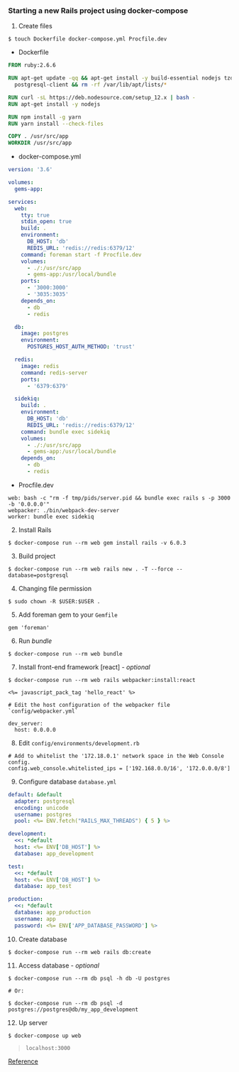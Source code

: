 ### Starting a new Rails project using docker-compose

1. Create files

```
$ touch Dockerfile docker-compose.yml Procfile.dev
```

* Dockerfile

```dockerfile
FROM ruby:2.6.6

RUN apt-get update -qq && apt-get install -y build-essential nodejs tzdata libpq-dev \
  postgresql-client && rm -rf /var/lib/apt/lists/*

RUN curl -sL https://deb.nodesource.com/setup_12.x | bash -
RUN apt-get install -y nodejs

RUN npm install -g yarn
RUN yarn install --check-files

COPY . /usr/src/app
WORKDIR /usr/src/app
```

* docker-compose.yml

```yml
version: '3.6'

volumes:
  gems-app:

services:
  web:
    tty: true
    stdin_open: true
    build: .
    environment:
      DB_HOST: 'db'
      REDIS_URL: 'redis://redis:6379/12'
    command: foreman start -f Procfile.dev
    volumes:
      - ./:/usr/src/app
      - gems-app:/usr/local/bundle
    ports:
      - '3000:3000'
      - '3035:3035'
    depends_on:
      - db
      - redis

  db:
    image: postgres
    environment:
      POSTGRES_HOST_AUTH_METHOD: 'trust'

  redis:
    image: redis
    command: redis-server
    ports:
      - '6379:6379'

  sidekiq:
    build: .
    environment:
      DB_HOST: 'db'
      REDIS_URL: 'redis://redis:6379/12'
    command: bundle exec sidekiq
    volumes:
      - ./:/usr/src/app
      - gems-app:/usr/local/bundle
    depends_on:
      - db
      - redis
```

* Procfile.dev

```
web: bash -c "rm -f tmp/pids/server.pid && bundle exec rails s -p 3000 -b '0.0.0.0'"
webpacker: ./bin/webpack-dev-server
worker: bundle exec sidekiq
```

2. Install Rails

```
$ docker-compose run --rm web gem install rails -v 6.0.3
```

3. Build project

```
$ docker-compose run --rm web rails new . -T --force --database=postgresql
```

4. Changing file permission

```
$ sudo chown -R $USER:$USER .
```

5. Add foreman gem to your `Gemfile`

```
gem 'foreman'
```

6. Run *bundle*
```
$ docker-compose run --rm web bundle
```

7. Install front-end framework [react] - *optional*

```
$ docker-compose run --rm web rails webpacker:install:react

<%= javascript_pack_tag 'hello_react' %>

# Edit the host configuration of the webpacker file `config/webpacker.yml`

dev_server:
  host: 0.0.0.0
```

8. Edit `config/environments/development.rb`

```
# Add to whitelist the '172.18.0.1' network space in the Web Console config.
config.web_console.whitelisted_ips = ['192.168.0.0/16', '172.0.0.0/8']
```

9. Configure database `database.yml`

```yml
default: &default
  adapter: postgresql
  encoding: unicode
  username: postgres
  pool: <%= ENV.fetch("RAILS_MAX_THREADS") { 5 } %>

development:
  <<: *default
  host: <%= ENV['DB_HOST'] %>
  database: app_development

test:
  <<: *default
  host: <%= ENV['DB_HOST'] %>
  database: app_test

production:
  <<: *default
  database: app_production
  username: app
  password: <%= ENV['APP_DATABASE_PASSWORD'] %>
```

10. Create database

```
$ docker-compose run --rm web rails db:create
```

11. Access database - *optional*

```
$ docker-compose run --rm db psql -h db -U postgres

# Or:

$ docker-compose run --rm db psql -d postgres://postgres@db/my_app_development
```

12. Up server

```
$ docker-compose up web
```

> `localhost:3000`


[Reference](https://gist.github.com/erdostom/5dd400cbba17d44b52b2f74b038fcb85)
